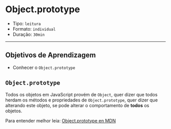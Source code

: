 # Object.prototype

* Tipo: `leitura`
* Formato: `individual`
* Duração: `30min`

***

## Objetivos de Aprendizagem

- Conhecer o `Object.prototype`

## `Object.prototype`

Todos os objetos em JavaScript provém de `Object`, quer dizer que todos herdam
os métodos e propriedades de `Object.prototype`, quer dizer que alterando este
objeto, se pode alterar o comportamento de **todos** os objetos.

Para entender melhor leia: [Object.prototype en
MDN](https://developer.mozilla.org/pt-BR/docs/Web/JavaScript/Reference/Global_Objects/Object/prototype)
